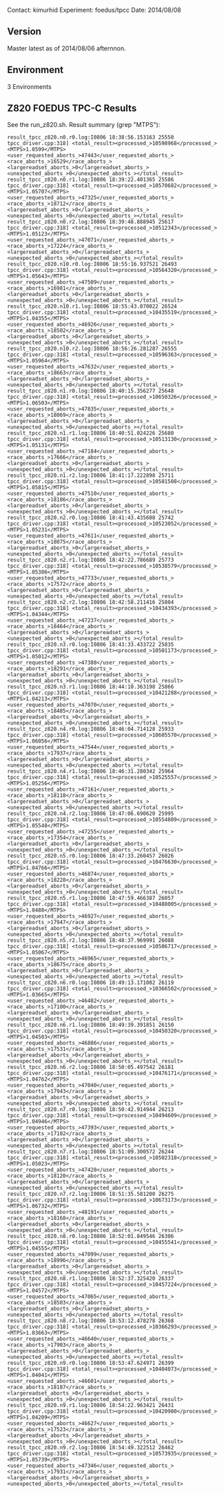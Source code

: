 Contact: kimurhid
Experiment: foedus/tpcc
Date: 2014/08/08

Version
-------
Master latest as of 2014/08/06 afternnon.

Environment
-------
3 Environments


Z820 FOEDUS TPC-C Results
-------
See the run_z820.sh.
Result summary (grep "MTPS"):

    result_tpcc_z820.n0.r0.log:I0806 18:38:56.153163 25550 tpcc_driver.cpp:318] <total_result><processed_>10598968</processed_><MTPS>1.0599</MTPS><user_requested_aborts_>47443</user_requested_aborts_><race_aborts_>16529</race_aborts_><largereadset_aborts_>0</largereadset_aborts_><unexpected_aborts_>0</unexpected_aborts_></total_result>
    result_tpcc_z820.n0.r1.log:I0806 18:39:22.401365 25586 tpcc_driver.cpp:318] <total_result><processed_>10570682</processed_><MTPS>1.05707</MTPS><user_requested_aborts_>47325</user_requested_aborts_><race_aborts_>18712</race_aborts_><largereadset_aborts_>0</largereadset_aborts_><unexpected_aborts_>0</unexpected_aborts_></total_result>
    result_tpcc_z820.n0.r2.log:I0806 18:39:48.888945 25617 tpcc_driver.cpp:318] <total_result><processed_>10512343</processed_><MTPS>1.05123</MTPS><user_requested_aborts_>47071</user_requested_aborts_><race_aborts_>17224</race_aborts_><largereadset_aborts_>0</largereadset_aborts_><unexpected_aborts_>0</unexpected_aborts_></total_result>
    result_tpcc_z820.n10.r0.log:I0806 18:55:16.937521 26493 tpcc_driver.cpp:318] <total_result><processed_>10564320</processed_><MTPS>1.05643</MTPS><user_requested_aborts_>47509</user_requested_aborts_><race_aborts_>16981</race_aborts_><largereadset_aborts_>0</largereadset_aborts_><unexpected_aborts_>0</unexpected_aborts_></total_result>
    result_tpcc_z820.n10.r1.log:I0806 18:55:43.070022 26524 tpcc_driver.cpp:318] <total_result><processed_>10435519</processed_><MTPS>1.04355</MTPS><user_requested_aborts_>46926</user_requested_aborts_><race_aborts_>18502</race_aborts_><largereadset_aborts_>0</largereadset_aborts_><unexpected_aborts_>0</unexpected_aborts_></total_result>
    result_tpcc_z820.n10.r2.log:I0806 18:56:26.281287 26555 tpcc_driver.cpp:318] <total_result><processed_>10596363</processed_><MTPS>1.05964</MTPS><user_requested_aborts_>47632</user_requested_aborts_><race_aborts_>18663</race_aborts_><largereadset_aborts_>0</largereadset_aborts_><unexpected_aborts_>0</unexpected_aborts_></total_result>
    result_tpcc_z820.n1.r0.log:I0806 18:40:15.356277 25648 tpcc_driver.cpp:318] <total_result><processed_>10650326</processed_><MTPS>1.06503</MTPS><user_requested_aborts_>47835</user_requested_aborts_><race_aborts_>18069</race_aborts_><largereadset_aborts_>0</largereadset_aborts_><unexpected_aborts_>0</unexpected_aborts_></total_result>
    result_tpcc_z820.n1.r1.log:I0806 18:40:51.024226 25680 tpcc_driver.cpp:318] <total_result><processed_>10513130</processed_><MTPS>1.05131</MTPS><user_requested_aborts_>47184</user_requested_aborts_><race_aborts_>17666</race_aborts_><largereadset_aborts_>0</largereadset_aborts_><unexpected_aborts_>0</unexpected_aborts_></total_result>
    result_tpcc_z820.n1.r2.log:I0806 18:41:17.222898 25711 tpcc_driver.cpp:318] <total_result><processed_>10581508</processed_><MTPS>1.05815</MTPS><user_requested_aborts_>47510</user_requested_aborts_><race_aborts_>18186</race_aborts_><largereadset_aborts_>0</largereadset_aborts_><unexpected_aborts_>0</unexpected_aborts_></total_result>
    result_tpcc_z820.n2.r0.log:I0806 18:41:43.435608 25742 tpcc_driver.cpp:318] <total_result><processed_>10523052</processed_><MTPS>1.05231</MTPS><user_requested_aborts_>47611</user_requested_aborts_><race_aborts_>18075</race_aborts_><largereadset_aborts_>0</largereadset_aborts_><unexpected_aborts_>0</unexpected_aborts_></total_result>
    result_tpcc_z820.n2.r1.log:I0806 18:42:22.786689 25773 tpcc_driver.cpp:318] <total_result><processed_>10538579</processed_><MTPS>1.05386</MTPS><user_requested_aborts_>47733</user_requested_aborts_><race_aborts_>17572</race_aborts_><largereadset_aborts_>0</largereadset_aborts_><unexpected_aborts_>0</unexpected_aborts_></total_result>
    result_tpcc_z820.n2.r2.log:I0806 18:42:58.211416 25804 tpcc_driver.cpp:318] <total_result><processed_>10434393</processed_><MTPS>1.04344</MTPS><user_requested_aborts_>47237</user_requested_aborts_><race_aborts_>18464</race_aborts_><largereadset_aborts_>0</largereadset_aborts_><unexpected_aborts_>0</unexpected_aborts_></total_result>
    result_tpcc_z820.n3.r0.log:I0806 18:43:33.433722 25835 tpcc_driver.cpp:318] <total_result><processed_>10501173</processed_><MTPS>1.05012</MTPS><user_requested_aborts_>47388</user_requested_aborts_><race_aborts_>18291</race_aborts_><largereadset_aborts_>0</largereadset_aborts_><unexpected_aborts_>0</unexpected_aborts_></total_result>
    result_tpcc_z820.n3.r1.log:I0806 18:44:10.363198 25866 tpcc_driver.cpp:318] <total_result><processed_>10421288</processed_><MTPS>1.04213</MTPS><user_requested_aborts_>47070</user_requested_aborts_><race_aborts_>18485</race_aborts_><largereadset_aborts_>0</largereadset_aborts_><unexpected_aborts_>0</unexpected_aborts_></total_result>
    result_tpcc_z820.n4.r0.log:I0806 18:46:04.714128 25933 tpcc_driver.cpp:318] <total_result><processed_>10605570</processed_><MTPS>1.06056</MTPS><user_requested_aborts_>47544</user_requested_aborts_><race_aborts_>17937</race_aborts_><largereadset_aborts_>0</largereadset_aborts_><unexpected_aborts_>0</unexpected_aborts_></total_result>
    result_tpcc_z820.n4.r1.log:I0806 18:46:31.280342 25964 tpcc_driver.cpp:318] <total_result><processed_>10525557</processed_><MTPS>1.05256</MTPS><user_requested_aborts_>47161</user_requested_aborts_><race_aborts_>18118</race_aborts_><largereadset_aborts_>0</largereadset_aborts_><unexpected_aborts_>0</unexpected_aborts_></total_result>
    result_tpcc_z820.n4.r2.log:I0806 18:47:06.690620 25995 tpcc_driver.cpp:318] <total_result><processed_>10554809</processed_><MTPS>1.05548</MTPS><user_requested_aborts_>47255</user_requested_aborts_><race_aborts_>17354</race_aborts_><largereadset_aborts_>0</largereadset_aborts_><unexpected_aborts_>0</unexpected_aborts_></total_result>
    result_tpcc_z820.n5.r0.log:I0806 18:47:33.260457 26026 tpcc_driver.cpp:318] <total_result><processed_>10476630</processed_><MTPS>1.04766</MTPS><user_requested_aborts_>46874</user_requested_aborts_><race_aborts_>18228</race_aborts_><largereadset_aborts_>0</largereadset_aborts_><unexpected_aborts_>0</unexpected_aborts_></total_result>
    result_tpcc_z820.n5.r1.log:I0806 18:47:59.466387 26057 tpcc_driver.cpp:318] <total_result><processed_>10488005</processed_><MTPS>1.0488</MTPS><user_requested_aborts_>46927</user_requested_aborts_><race_aborts_>17947</race_aborts_><largereadset_aborts_>0</largereadset_aborts_><unexpected_aborts_>0</unexpected_aborts_></total_result>
    result_tpcc_z820.n5.r2.log:I0806 18:48:37.969991 26088 tpcc_driver.cpp:318] <total_result><processed_>10506717</processed_><MTPS>1.05067</MTPS><user_requested_aborts_>46965</user_requested_aborts_><race_aborts_>18675</race_aborts_><largereadset_aborts_>0</largereadset_aborts_><unexpected_aborts_>0</unexpected_aborts_></total_result>
    result_tpcc_z820.n6.r0.log:I0806 18:49:13.171082 26119 tpcc_driver.cpp:318] <total_result><processed_>10366502</processed_><MTPS>1.03665</MTPS><user_requested_aborts_>46482</user_requested_aborts_><race_aborts_>17100</race_aborts_><largereadset_aborts_>0</largereadset_aborts_><unexpected_aborts_>0</unexpected_aborts_></total_result>
    result_tpcc_z820.n6.r1.log:I0806 18:49:39.391851 26150 tpcc_driver.cpp:318] <total_result><processed_>10450320</processed_><MTPS>1.04503</MTPS><user_requested_aborts_>46886</user_requested_aborts_><race_aborts_>17531</race_aborts_><largereadset_aborts_>0</largereadset_aborts_><unexpected_aborts_>0</unexpected_aborts_></total_result>
    result_tpcc_z820.n6.r2.log:I0806 18:50:05.497542 26181 tpcc_driver.cpp:318] <total_result><processed_>10476171</processed_><MTPS>1.04762</MTPS><user_requested_aborts_>47040</user_requested_aborts_><race_aborts_>17943</race_aborts_><largereadset_aborts_>0</largereadset_aborts_><unexpected_aborts_>0</unexpected_aborts_></total_result>
    result_tpcc_z820.n7.r0.log:I0806 18:50:42.914944 26213 tpcc_driver.cpp:318] <total_result><processed_>10494609</processed_><MTPS>1.04946</MTPS><user_requested_aborts_>47393</user_requested_aborts_><race_aborts_>17102</race_aborts_><largereadset_aborts_>0</largereadset_aborts_><unexpected_aborts_>0</unexpected_aborts_></total_result>
    result_tpcc_z820.n7.r1.log:I0806 18:51:09.300572 26244 tpcc_driver.cpp:318] <total_result><processed_>10502318</processed_><MTPS>1.05023</MTPS><user_requested_aborts_>47428</user_requested_aborts_><race_aborts_>18120</race_aborts_><largereadset_aborts_>0</largereadset_aborts_><unexpected_aborts_>0</unexpected_aborts_></total_result>
    result_tpcc_z820.n7.r2.log:I0806 18:51:35.581200 26275 tpcc_driver.cpp:318] <total_result><processed_>10673173</processed_><MTPS>1.06732</MTPS><user_requested_aborts_>48191</user_requested_aborts_><race_aborts_>18168</race_aborts_><largereadset_aborts_>0</largereadset_aborts_><unexpected_aborts_>0</unexpected_aborts_></total_result>
    result_tpcc_z820.n8.r0.log:I0806 18:52:01.849546 26306 tpcc_driver.cpp:318] <total_result><processed_>10455541</processed_><MTPS>1.04555</MTPS><user_requested_aborts_>47099</user_requested_aborts_><race_aborts_>18996</race_aborts_><largereadset_aborts_>0</largereadset_aborts_><unexpected_aborts_>0</unexpected_aborts_></total_result>
    result_tpcc_z820.n8.r1.log:I0806 18:52:37.325420 26337 tpcc_driver.cpp:318] <total_result><processed_>10457224</processed_><MTPS>1.04572</MTPS><user_requested_aborts_>47065</user_requested_aborts_><race_aborts_>18503</race_aborts_><largereadset_aborts_>0</largereadset_aborts_><unexpected_aborts_>0</unexpected_aborts_></total_result>
    result_tpcc_z820.n8.r2.log:I0806 18:53:12.478278 26368 tpcc_driver.cpp:318] <total_result><processed_>10366293</processed_><MTPS>1.03663</MTPS><user_requested_aborts_>46640</user_requested_aborts_><race_aborts_>17903</race_aborts_><largereadset_aborts_>0</largereadset_aborts_><unexpected_aborts_>0</unexpected_aborts_></total_result>
    result_tpcc_z820.n9.r0.log:I0806 18:53:47.624971 26399 tpcc_driver.cpp:318] <total_result><processed_>10404073</processed_><MTPS>1.04041</MTPS><user_requested_aborts_>46601</user_requested_aborts_><race_aborts_>18187</race_aborts_><largereadset_aborts_>0</largereadset_aborts_><unexpected_aborts_>0</unexpected_aborts_></total_result>
    result_tpcc_z820.n9.r1.log:I0806 18:54:22.963421 26431 tpcc_driver.cpp:318] <total_result><processed_>10420900</processed_><MTPS>1.04209</MTPS><user_requested_aborts_>46627</user_requested_aborts_><race_aborts_>17523</race_aborts_><largereadset_aborts_>0</largereadset_aborts_><unexpected_aborts_>0</unexpected_aborts_></total_result>
    result_tpcc_z820.n9.r2.log:I0806 18:54:49.322512 26462 tpcc_driver.cpp:318] <total_result><processed_>10573935</processed_><MTPS>1.05739</MTPS><user_requested_aborts_>47346</user_requested_aborts_><race_aborts_>17931</race_aborts_><largereadset_aborts_>0</largereadset_aborts_><unexpected_aborts_>0</unexpected_aborts_></total_result>

